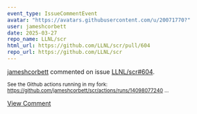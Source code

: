 ```yaml
---
event_type: IssueCommentEvent
avatar: "https://avatars.githubusercontent.com/u/20071770?"
user: jameshcorbett
date: 2025-03-27
repo_name: LLNL/scr
html_url: https://github.com/LLNL/scr/pull/604
repo_url: https://github.com/LLNL/scr
---
```


<a href='https://github.com/jameshcorbett' target='_blank'>jameshcorbett</a> commented on issue <a href='https://github.com/LLNL/scr/pull/604' target='_blank'>LLNL/scr#604</a>.

<small>See the Github actions running in my fork: https://github.com/jameshcorbett/scr/actions/runs/14098077240...</small>

<a href='https://github.com/LLNL/scr/pull/604' target='_blank'>View Comment</a>